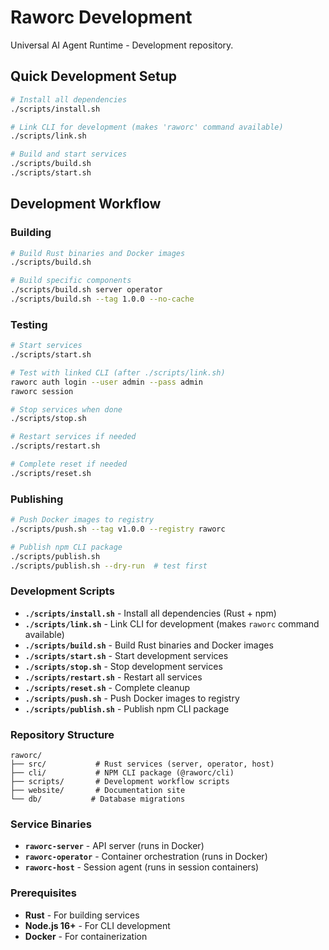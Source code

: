 # Raworc Development

Universal AI Agent Runtime - Development repository.

## Quick Development Setup

```bash
# Install all dependencies
./scripts/install.sh

# Link CLI for development (makes 'raworc' command available)
./scripts/link.sh

# Build and start services
./scripts/build.sh
./scripts/start.sh
```

## Development Workflow

### Building

```bash
# Build Rust binaries and Docker images
./scripts/build.sh

# Build specific components
./scripts/build.sh server operator
./scripts/build.sh --tag 1.0.0 --no-cache
```

### Testing

```bash
# Start services
./scripts/start.sh

# Test with linked CLI (after ./scripts/link.sh)
raworc auth login --user admin --pass admin
raworc session

# Stop services when done
./scripts/stop.sh

# Restart services if needed
./scripts/restart.sh

# Complete reset if needed
./scripts/reset.sh
```

### Publishing

```bash
# Push Docker images to registry
./scripts/push.sh --tag v1.0.0 --registry raworc

# Publish npm CLI package
./scripts/publish.sh
./scripts/publish.sh --dry-run  # test first
```

### Development Scripts

- **`./scripts/install.sh`** - Install all dependencies (Rust + npm)
- **`./scripts/link.sh`** - Link CLI for development (makes `raworc` command available)
- **`./scripts/build.sh`** - Build Rust binaries and Docker images
- **`./scripts/start.sh`** - Start development services
- **`./scripts/stop.sh`** - Stop development services
- **`./scripts/restart.sh`** - Restart all services  
- **`./scripts/reset.sh`** - Complete cleanup
- **`./scripts/push.sh`** - Push Docker images to registry
- **`./scripts/publish.sh`** - Publish npm CLI package

### Repository Structure

```
raworc/
├── src/           # Rust services (server, operator, host)
├── cli/           # NPM CLI package (@raworc/cli)
├── scripts/       # Development workflow scripts
├── website/       # Documentation site
└── db/           # Database migrations
```

### Service Binaries

- **`raworc-server`** - API server (runs in Docker)
- **`raworc-operator`** - Container orchestration (runs in Docker)
- **`raworc-host`** - Session agent (runs in session containers)

### Prerequisites

- **Rust** - For building services
- **Node.js 16+** - For CLI development
- **Docker** - For containerization